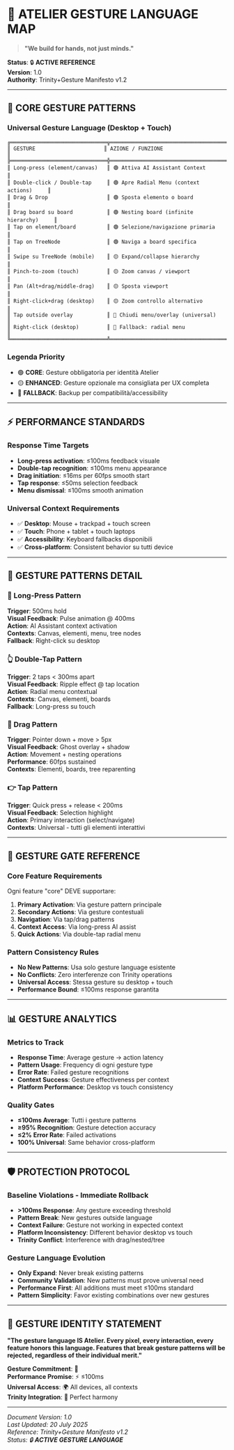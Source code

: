 # 🤌 ATELIER GESTURE LANGUAGE MAP

> **"We build for hands, not just minds."**

**Status**: 🔒 **ACTIVE REFERENCE**  
**Version**: 1.0  
**Authority**: Trinity+Gesture Manifesto v1.2  

---

## 🎯 **CORE GESTURE PATTERNS**

### **Universal Gesture Language (Desktop + Touch)**

```
╔═══════════════════════════════╦════════════════════════════════════════════╗
║ GESTURE                      ║ AZIONE / FUNZIONE                         ║
╠═══════════════════════════════╬════════════════════════════════════════════╣
║ Long-press (element/canvas)   ║ 🟢 Attiva AI Assistant Context             ║
║ Double-click / Double-tap     ║ 🟢 Apre Radial Menu (context actions)     ║
║ Drag & Drop                   ║ 🟢 Sposta elemento o board                ║
║ Drag board su board           ║ 🟢 Nesting board (infinite hierarchy)     ║
║ Tap on element/board          ║ 🟢 Selezione/navigazione primaria         ║
║ Tap on TreeNode               ║ 🟢 Naviga a board specifica               ║
║ Swipe su TreeNode (mobile)    ║ 🟡 Expand/collapse hierarchy              ║
║ Pinch-to-zoom (touch)         ║ 🟡 Zoom canvas / viewport                 ║
║ Pan (Alt+drag/middle-drag)    ║ 🟡 Sposta viewport                        ║
║ Right-click+drag (desktop)    ║ 🟡 Zoom controllo alternativo             ║
║ Tap outside overlay           ║ 🔴 Chiudi menu/overlay (universal)        ║
║ Right-click (desktop)         ║ 🔴 Fallback: radial menu                  ║
╚═══════════════════════════════╩════════════════════════════════════════════╝
```

### **Legenda Priority**
- 🟢 **CORE**: Gesture obbligatoria per identità Atelier
- 🟡 **ENHANCED**: Gesture opzionale ma consigliata per UX completa  
- 🔴 **FALLBACK**: Backup per compatibilità/accessibility

---

## ⚡ **PERFORMANCE STANDARDS**

### **Response Time Targets**
- **Long-press activation**: ≤100ms feedback visuale
- **Double-tap recognition**: ≤100ms menu appearance
- **Drag initiation**: ≤16ms per 60fps smooth start
- **Tap response**: ≤50ms selection feedback
- **Menu dismissal**: ≤100ms smooth animation

### **Universal Context Requirements**
- ✅ **Desktop**: Mouse + trackpad + touch screen
- ✅ **Touch**: Phone + tablet + touch laptops
- ✅ **Accessibility**: Keyboard fallbacks disponibili
- ✅ **Cross-platform**: Consistent behavior su tutti device

---

## 🎯 **GESTURE PATTERNS DETAIL**

### **🤌 Long-Press Pattern**
**Trigger**: 500ms hold  
**Visual Feedback**: Pulse animation @ 400ms  
**Action**: AI Assistant context activation  
**Contexts**: Canvas, elementi, menu, tree nodes  
**Fallback**: Right-click su desktop  

### **👆 Double-Tap Pattern**  
**Trigger**: 2 taps < 300ms apart  
**Visual Feedback**: Ripple effect @ tap location  
**Action**: Radial menu contextual  
**Contexts**: Canvas, elementi, boards  
**Fallback**: Long-press su touch  

### **🫳 Drag Pattern**
**Trigger**: Pointer down + move > 5px  
**Visual Feedback**: Ghost overlay + shadow  
**Action**: Movement + nesting operations  
**Performance**: 60fps sustained  
**Contexts**: Elementi, boards, tree reparenting  

### **👉 Tap Pattern**
**Trigger**: Quick press + release < 200ms  
**Visual Feedback**: Selection highlight  
**Action**: Primary interaction (select/navigate)  
**Contexts**: Universal - tutti gli elementi interattivi  

---

## 🚪 **GESTURE GATE REFERENCE**

### **Core Feature Requirements**
Ogni feature "core" DEVE supportare:
1. **Primary Activation**: Via gesture pattern principale
2. **Secondary Actions**: Via gesture contestuali  
3. **Navigation**: Via tap/drag patterns
4. **Context Access**: Via long-press AI assist
5. **Quick Actions**: Via double-tap radial menu

### **Pattern Consistency Rules**
- **No New Patterns**: Usa solo gesture language esistente
- **No Conflicts**: Zero interferenze con Trinity operations
- **Universal Access**: Stessa gesture su desktop + touch
- **Performance Bound**: ≤100ms response garantita

---

## 📊 **GESTURE ANALYTICS**

### **Metrics to Track**
- **Response Time**: Average gesture → action latency
- **Pattern Usage**: Frequency di ogni gesture type
- **Error Rate**: Failed gesture recognitions
- **Context Success**: Gesture effectiveness per context
- **Platform Performance**: Desktop vs touch consistency

### **Quality Gates**
- **≤100ms Average**: Tutti i gesture patterns
- **≥95% Recognition**: Gesture detection accuracy  
- **≤2% Error Rate**: Failed activations
- **100% Universal**: Same behavior cross-platform

---

## 🛡️ **PROTECTION PROTOCOL**

### **Baseline Violations - Immediate Rollback**
- **>100ms Response**: Any gesture exceeding threshold
- **Pattern Break**: New gestures outside language
- **Context Failure**: Gesture not working in expected context
- **Platform Inconsistency**: Different behavior desktop vs touch
- **Trinity Conflict**: Interference with drag/nested/tree

### **Gesture Language Evolution**
- **Only Expand**: Never break existing patterns
- **Community Validation**: New patterns must prove universal need
- **Performance First**: All additions must meet ≤100ms standard
- **Pattern Simplicity**: Favor existing combinations over new gestures

---

## 💎 **GESTURE IDENTITY STATEMENT**

**"The gesture language IS Atelier. Every pixel, every interaction, every feature honors this language. Features that break gesture patterns will be rejected, regardless of their individual merit."**

**Gesture Commitment**: 🤌  
**Performance Promise**: ⚡ ≤100ms  
**Universal Access**: 🌍 All devices, all contexts  
**Trinity Integration**: 🎯 Perfect harmony  

---

*Document Version: 1.0*  
*Last Updated: 20 July 2025*  
*Reference: Trinity+Gesture Manifesto v1.2*  
*Status: 🔒 **ACTIVE GESTURE LANGUAGE***